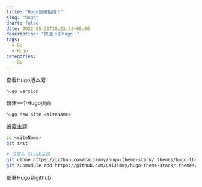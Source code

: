 ```yaml
---
title: "Hugo使用指南！"
slug: "hugo"
draft: false
date: 2022-05-20T10:23:53+08:00
description: "快速上手hugo！"
tags:
  - Go
  - Hugo
categories:
  - Go
---
```

查看Hugo版本号

```bash
hugo version
```

新建一个Hugo页面

```
hugo new site <siteName>
```

设置主题

```bash
cd <siteName>
git init 

# 设置为 Stack主题
git clone https://github.com/CaiJimmy/hugo-theme-stack/ themes/hugo-theme-stack
git submodule add https://github.com/CaiJimmy/hugo-theme-stack/ themes/hugo-theme-stack
```

部署Hugo到github
